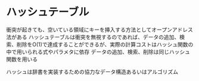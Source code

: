 # ハッシュテーブル
衝突が起きても、空いている領域にキーを挿入する方法としてオープンアドレス法がある
ハッシュテーブルは衝突を無視するのであれば、データの追加、検索、削除をO(1)で達成することができるが、実際の計算コストはハッシュ関数の中で用いられる式やパラメタに依存
データの追加、検索、削除は同じハッシュ関数を用いる

ハッシュは辞書を実装するための協力なデータ構造あるいはアルゴリズム
